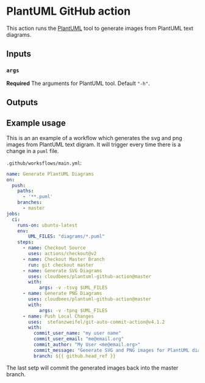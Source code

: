 # PlantUML GitHub action

This action runs the [PlantUML](https://plantuml.com/) tool to generate images from PlantUML text diagrams.

## Inputs

### `args`

**Required** The arguments for PlantUML tool. Default `"-h"`.

## Outputs


## Example usage

This is an an example of a workflow which generates the svg and png images from PlantUML text digram. It will
trigger every time there is a change in a `puml` file.

`.github/worksflows/main.yml`:

```yaml
name: Generate PlantUML Diagrams
on:
  push:
    paths:
      - '**.puml'
    branches:
      - master
jobs:
  ci:
    runs-on: ubuntu-latest
    env:
        UML_FILES: "diagrams/*.puml"
    steps:
      - name: Checkout Source 
        uses: actions/checkout@v2
      - name: Checkout Master Branch
        run: git checkout master
      - name: Generate SVG Diagrams
        uses: cloudbees/plantuml-github-action@master
        with:
            args: -v -tsvg $UML_FILES
      - name: Generate PNG Diagrams
        uses: cloudbees/plantuml-github-action@master
        with:
            args: -v -tpng $UML_FILES
      - name: Push Local Changes
        uses:  stefanzweifel/git-auto-commit-action@v4.1.2 
        with: 
          commit_user_name: "my user name"
          commit_user_email: "me@email.org"
          commit_author: "My User <me@email.org>"
          commit_message: "Generate SVG and PNG images for PlantUML diagrams" 
          branch: ${{ github.head_ref }}
```

The last setp will commit the generated images back into the master branch.

